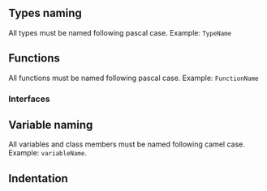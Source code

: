 ## Types naming
All types must be named following pascal case. Example: `TypeName`

## Functions
All functions must be named following pascal case. Example: `FunctionName`

### Interfaces

## Variable naming
All variables and class members must be named following camel case. Example: `variableName`.

## Indentation

